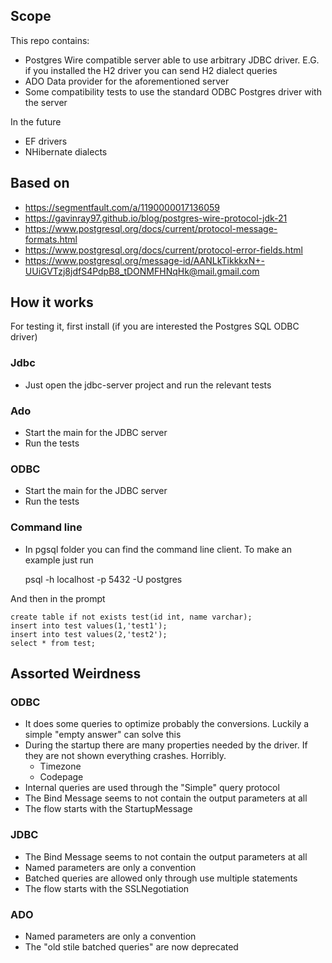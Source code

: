 ## Scope

This repo contains:

* Postgres Wire compatible server able to use arbitrary JDBC driver. E.G. if you installed the H2 driver you can send H2 dialect queries
* ADO Data provider for the aforementioned server
* Some compatibility tests to use the standard ODBC Postgres driver with the server

In the future

* EF drivers
* NHibernate dialects

## Based on

* https://segmentfault.com/a/1190000017136059
* https://gavinray97.github.io/blog/postgres-wire-protocol-jdk-21
* https://www.postgresql.org/docs/current/protocol-message-formats.html
* https://www.postgresql.org/docs/current/protocol-error-fields.html
* https://www.postgresql.org/message-id/AANLkTikkkxN+-UUiGVTzj8jdfS4PdpB8_tDONMFHNqHk@mail.gmail.com

## How it works

For testing it, first install (if you are interested the Postgres SQL ODBC driver)

### Jdbc

* Just open the jdbc-server project and run the relevant tests

### Ado 

* Start the main for the JDBC server
* Run the tests

### ODBC

* Start the main for the JDBC server
* Run the tests

### Command line

* In pgsql folder you can find the command line client. To make an example just run

    psql -h localhost -p 5432 -U postgres

And then in the prompt

    create table if not exists test(id int, name varchar);
    insert into test values(1,'test1');
    insert into test values(2,'test2');
    select * from test;


## Assorted Weirdness

### ODBC

* It does some queries to optimize probably the conversions. Luckily a simple "empty answer" can solve this
* During the startup there are many properties needed by the driver. If they are not shown everything crashes. Horribly.
  * Timezone
  * Codepage
* Internal queries are used through the "Simple" query protocol
* The Bind Message seems to not contain the output parameters at all
* The flow starts with the StartupMessage

### JDBC

* The Bind Message seems to not contain the output parameters at all
* Named parameters are only a convention
* Batched queries are allowed only through use multiple statements
* The flow starts with the SSLNegotiation

### ADO

* Named parameters are only a convention
* The "old stile batched queries" are now deprecated

